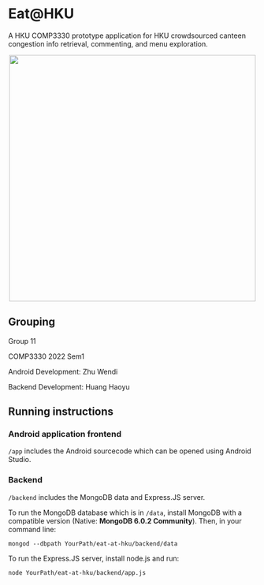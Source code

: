 # Eat@HKU

A HKU COMP3330 prototype application for HKU crowdsourced canteen congestion info retrieval, commenting, and menu exploration.

<p align="center">
  <img src="https://user-images.githubusercontent.com/26505854/204704927-b67c3a69-bcf0-4edf-a853-d09d4c5d782e.png" width=500/>
</p>

## Grouping
Group 11

COMP3330 2022 Sem1

Android Development: Zhu Wendi

Backend Development: Huang Haoyu

## Running instructions
### Android application frontend
```/app``` includes the Android sourcecode which can be opened using Android Studio.

### Backend
```/backend``` includes the MongoDB data and Express.JS server. 

To run the MongoDB database which is in ```/data```,  install MongoDB with a compatible version (Native: __MongoDB 6.0.2 Community__). Then, in your command line:
```
mongod --dbpath YourPath/eat-at-hku/backend/data
```

To run the Express.JS server, install node.js and run:
```
node YourPath/eat-at-hku/backend/app.js
```
